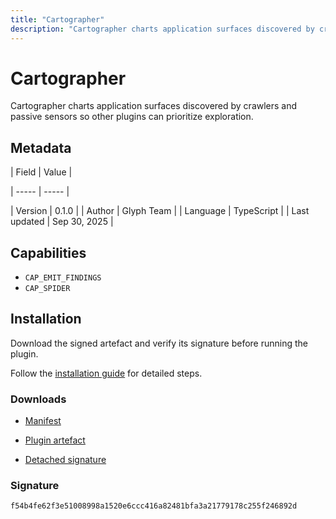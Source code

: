 ```yaml
---
title: "Cartographer"
description: "Cartographer charts application surfaces discovered by crawlers and passive sensors so other plugins can prioritize exploration."
---
```


# Cartographer

Cartographer charts application surfaces discovered by crawlers and passive sensors so other plugins can prioritize exploration.

## Metadata

| Field | Value |

| ----- | ----- |

| Version | 0.1.0 |
| Author | Glyph Team |
| Language | TypeScript |
| Last updated | Sep 30, 2025 |


## Capabilities

- `CAP_EMIT_FINDINGS`
- `CAP_SPIDER`


## Installation

Download the signed artefact and verify its signature before running the plugin.

Follow the [installation guide](https://github.com/RowanDark/Glyph/tree/9245f2b8970021ae16fb399f76228c7c806dfaf8/plugins/cartographer#getting-started) for detailed steps.


### Downloads

- [Manifest](https://raw.githubusercontent.com/RowanDark/Glyph/9245f2b8970021ae16fb399f76228c7c806dfaf8/plugins/cartographer/manifest.json)

- [Plugin artefact](https://raw.githubusercontent.com/RowanDark/Glyph/9245f2b8970021ae16fb399f76228c7c806dfaf8/plugins/cartographer/plugin.js)

- [Detached signature](https://raw.githubusercontent.com/RowanDark/Glyph/9245f2b8970021ae16fb399f76228c7c806dfaf8/plugins/cartographer/plugin.js.sig)


### Signature

`f54b4fe62f3e51008998a1520e6ccc416a82481bfa3a21779178c255f246892d`
